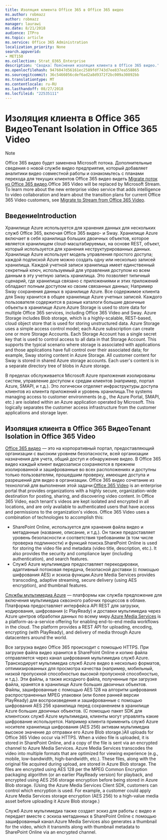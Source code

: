 ```yaml
---
title: Изоляция клиента Office 365 в Office 365 видео
ms.author: robmazz
author: robmazz
manager: laurawi
ms.date: 8/21/2018
audience: ITPro
ms.topic: article
ms.service: Office 365 Administration
localization_priority: None
search.appverid:
- MET150
ms.collection: Strat_O365_Enterprise
description: 'Сводка: Пояснения изоляция клиента в Office 365 видео.'
ms.openlocfilehash: 9476047d56161ec2589fdf743d7ee837ea558865
ms.sourcegitcommit: 36c5466056cdef6ad2a8d9372f2bc009a30892bb
ms.translationtype: MT
ms.contentlocale: ru-RU
ms.lasthandoff: 08/27/2018
ms.locfileid: "22535111"
---
```

# <a name="tenant-isolation-in-office-365-video"></a><span data-ttu-id="bba1f-103">Изоляция клиента в Office 365 Видео</span><span class="sxs-lookup"><span data-stu-id="bba1f-103">Tenant Isolation in Office 365 Video</span></span>

> [!NOTE]
> <span data-ttu-id="bba1f-p101">Office 365 видео будет заменена Microsoft потока. Дополнительные сведения о новой службе видео предприятия, который добавляет аналитики видео совместной работы и ознакомьтесь с планами перехода для текущих клиентов Office 365 видео видеть [Migrate поток из Office 365 видео](https://docs.microsoft.com/stream/).</span><span class="sxs-lookup"><span data-stu-id="bba1f-p101">Office 365 Video will be replaced by Microsoft Stream. To learn more about the new enterprise video service that adds intelligence to video collaboration and learn about the transition plans for current Office 365 Video customers, see [Migrate to Stream from Office 365 Video](https://docs.microsoft.com/stream/).</span></span>

## <a name="introduction"></a><span data-ttu-id="bba1f-106">Введение</span><span class="sxs-lookup"><span data-stu-id="bba1f-106">Introduction</span></span>
<span data-ttu-id="bba1f-p102">Хранилище Azure используется для хранения данных для нескольких служб Office 365, включая Office 365 видео- и Sway. Хранилище Azure включает в себя хранилища больших двоичных объектов, которое является хранилищем cloud-масштабируемых, на основе REST, объект, который используется для хранения неструктурированных данных. Хранилище Azure использует модель управления простого доступа; каждой подпиской Azure можно создать одну или несколько записей хранилища. Каждой учетной записи хранилища имеет единственный секретный ключ, используемый для управления доступом ко всем данным в эту учетную запись хранилища. Это позволяет типичный сценарий, где хранилища связано с приложениями и этих приложений обладают полным доступом ко своим связанных данных; Например Sway сохранения данных в хранилище Azure. Все содержимое клиента для Sway хранится в общее хранилище Azure учетных записей. Каждого пользователя содержится в разные каталоги большие двоичные объекты в хранилище Azure.</span><span class="sxs-lookup"><span data-stu-id="bba1f-p102">Azure Storage is used to store data for multiple Office 365 services, including Office 365 Video and Sway. Azure Storage includes Blob storage, which is a highly-scalable, REST-based, cloud object store that is used for storing unstructured data. Azure Storage uses a simple access control model; each Azure subscription can create one or more Storage Accounts. Each Storage Account has a single secret key that is used to control access to all data in that Storage Account. This supports the typical scenario where storage is associated with applications and those applications have full control over their associated data; for example, Sway storing content in Azure Storage. All customer content for Sway is stored in shared Azure storage accounts. Each user's content is in a separate directory tree of blobs in Azure storage.</span></span>

<span data-ttu-id="bba1f-p103">В пределах обслуживается Microsoft Azure приложения изолированы систем, управление доступом к средам клиентов (например, портал Azure, SMAPI, и т.д.). Это логически отделяет инфраструктуры доступа клиентов из клиента приложений и уровень хранилища.</span><span class="sxs-lookup"><span data-stu-id="bba1f-p103">The systems managing access to customer environments (e.g., the Azure Portal, SMAPI, etc.) are isolated within an Azure application operated by Microsoft. This logically separates the customer access infrastructure from the customer applications and storage layer.</span></span>

## <a name="tenant-isolation-in-office-365-video"></a><span data-ttu-id="bba1f-116">Изоляция клиента в Office 365 Видео</span><span class="sxs-lookup"><span data-stu-id="bba1f-116">Tenant Isolation in Office 365 Video</span></span>
<span data-ttu-id="bba1f-p104">[Office 365 видео](https://support.office.com/article/Meet-Office-365-Video-ca1cc1a9-a615-46e1-b6a3-40dbd99939a6) — это на корпоративный портал, предоставляющий организации с высоким уровнем безопасности, всей организации назначения для учета, общий доступ и обнаружение видео. В Office 365 видео каждый клиент видеозаписи сохраняются в прежнем изолированной и зашифрованные во всех расположениях и доступны только пользователям, прошедшим проверку, имеющие доступа и разрешений для видео в организации. Office 365 видео сочетание из технологий для выполнения этой задачи:</span><span class="sxs-lookup"><span data-stu-id="bba1f-p104">[Office 365 Video](https://support.office.com/article/Meet-Office-365-Video-ca1cc1a9-a615-46e1-b6a3-40dbd99939a6) is an enterprise portal that provides organizations with a highly secure, organization-wide destination for posting, sharing, and discovering video content. In Office 365 Video, each tenant's videos are kept isolated and encrypted in all locations, and are only available to authenticated users that have access and permissions to the organization's videos. Office 365 Video uses a combination of technologies to accomplish this:</span></span>
- <span data-ttu-id="bba1f-p105">SharePoint Online, используется для хранения файла видео и метаданные (название, описание, и т.д.). Он также предоставляет уровень безопасности и соответствия требованиям (в том числе проверка подлинности) и функций поиска.</span><span class="sxs-lookup"><span data-stu-id="bba1f-p105">SharePoint Online is used for storing the video file and metadata (video title, description, etc.). It also provides the security and compliance layer (including authentication), and search features.</span></span>
- <span data-ttu-id="bba1f-122">Служб Azure мультимедиа предоставляет перекодировки, адаптивный потоковая передача, безопасной доставки (с помощью шифрования AES) и эскиза функции.</span><span class="sxs-lookup"><span data-stu-id="bba1f-122">Azure Media Services provides transcoding, adaptive streaming, secure delivery (using AES encryption), and thumbnail features.</span></span>

<span data-ttu-id="bba1f-p106">[Службы мультимедиа Azure](https://azure.microsoft.com/services/media-services/) — платформы как служба предложение для включения мультимедиа сквозного рабочих процессов в облаке. Платформа предоставляет интерфейса API REST для загрузки, кодирования, шифрования (с PlayReady) и доставки мультимедиа через Azure центров обработки данных по всему миру.</span><span class="sxs-lookup"><span data-stu-id="bba1f-p106">[Azure Media Services](https://azure.microsoft.com/services/media-services/) is a platform-as-a-service offering for enabling end-to-end media workflows in the cloud. The platform provides a REST API for uploading, encoding, encrypting (with PlayReady), and delivery of media through Azure datacenters around the world.</span></span>

<span data-ttu-id="bba1f-p107">Все загрузка видео Office 365 происходит с помощью HTTPS. При загрузке файла видео хранится в SharePoint Online и копию файла отправляется через канал шифрования мультимедиа служб Azure. Транскодирует мультимедиа служб Azure видео в несколько форматов, оптимизированных для просмотра качества (например, мобильный, низкой пропускной способностью высокой пропускной способностью, и т.д.). Эти файлы, а также исходного файла, полученные при загрузке файла, хранятся в хранилище Azure больших двоичных объектов. Файлы, зашифрованные с помощью AES 128 на алгоритм шифрования распространенных MPEG упаковки (или более ранней версии PlayReady) для воспроизведения и зашифрованные с помощью шифрования AES 256 хранилища перед сохранением в хранилище Azure больших двоичных объектов. (С помощью пакет SDK для клиентских служб Azure мультимедиа, клиенты могут управлять какие шифрование используется. Например клиента применить служб Azure носителе хранилища шифрования (AES 256) активам мультимедиа высокое значение до отправки его Azure Blob storage.)</span><span class="sxs-lookup"><span data-stu-id="bba1f-p107">All uploads for Office 365 Video occur via HTTPS. When a video file is uploaded, it is stored in SharePoint Online, and a copy of the file is sent via an encrypted channel to Azure Media Services. Azure Media Services transcodes the video into multiple formats that are optimized for viewing experience (e.g., mobile, low-bandwidth, high-bandwidth, etc.). These files, along with the original file acquired during upload, are stored in Azure Blob storage. The files are encrypted using AES 128 per the MPEG Common Encryption packaging algorithm (or an earlier PlayReady version) for playback, and encrypted using AES 256 storage encryption before being stored in Azure Blob storage. (Using the Azure Media Services Client SDK, customers can control which encryption is used. For example, a customer could apply Azure Media Services storage encryption (AES 256) to a high-value media asset before uploading it Azure Blob storage.)</span></span>

<span data-ttu-id="bba1f-132">Служб Azure мультимедиа также создает эскиз для работы с видео и передает вместе с эскиза метаданных в SharePoint Online с помощью зашифрованный канал.</span><span class="sxs-lookup"><span data-stu-id="bba1f-132">Azure Media Services also generates a thumbnail for the video, which it transmits along with thumbnail metadata to SharePoint Online via an encrypted channel.</span></span>
